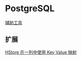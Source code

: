 # PostgreSQL
[辅助工具](./%E8%BE%85%E5%8A%A9%E5%B7%A5%E5%85%B7/index.md)

## 扩展

[HStore 在一列中使用 Key Value 映射](./HStore%20%E5%9C%A8%E4%B8%80%E5%88%97%E4%B8%AD%E4%BD%BF%E7%94%A8%20Key%20Value%20%E6%98%A0%E5%B0%84/index.md)


